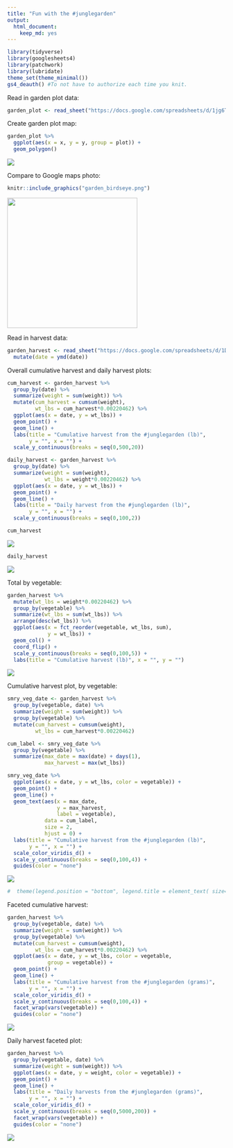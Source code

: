 ```yaml
---
title: "Fun with the #junglegarden"
output: 
  html_document:
    keep_md: yes
---
```





```r
library(tidyverse)
library(googlesheets4)
library(patchwork)
library(lubridate)
theme_set(theme_minimal())
gs4_deauth() #To not have to authorize each time you knit.
```

Read in garden plot data:

```r
garden_plot <- read_sheet("https://docs.google.com/spreadsheets/d/1jg6TTJWZhzaUo2WvW30g3bHbNPA4RD5nNs8l0HNSiaM/edit?usp=sharing")
```

Create garden plot map:

```r
garden_plot %>% 
  ggplot(aes(x = x, y = y, group = plot)) +
  geom_polygon()
```

![](jungle_garden_plot_files/figure-html/unnamed-chunk-3-1.png)<!-- -->

Compare to Google maps photo:


```r
knitr::include_graphics("garden_birdseye.png")
```

<img src="garden_birdseye.png" width="300" />


Read in harvest data:

```r
garden_harvest <- read_sheet("https://docs.google.com/spreadsheets/d/1DekSazCzKqPS2jnGhKue7tLxRU3GVL1oxi-4bEM5IWw/edit?usp=sharing") %>% 
  mutate(date = ymd(date))
```

Overall cumulative harvest and daily harvest plots:

```r
cum_harvest <- garden_harvest %>% 
  group_by(date) %>% 
  summarize(weight = sum(weight)) %>% 
  mutate(cum_harvest = cumsum(weight),
         wt_lbs = cum_harvest*0.00220462) %>%
  ggplot(aes(x = date, y = wt_lbs)) +
  geom_point() +
  geom_line() +
  labs(title = "Cumulative harvest from the #junglegarden (lb)",
       y = "", x = "") +
  scale_y_continuous(breaks = seq(0,500,20))

daily_harvest <- garden_harvest %>% 
  group_by(date) %>% 
  summarize(weight = sum(weight),
            wt_lbs = weight*0.00220462) %>% 
  ggplot(aes(x = date, y = wt_lbs)) +
  geom_point() +
  geom_line() +
  labs(title = "Daily harvest from the #junglegarden (lb)",
       y = "", x = "") +
  scale_y_continuous(breaks = seq(0,100,2))

cum_harvest 
```

![](jungle_garden_plot_files/figure-html/unnamed-chunk-6-1.png)<!-- -->

```r
daily_harvest
```

![](jungle_garden_plot_files/figure-html/unnamed-chunk-6-2.png)<!-- -->

Total by vegetable:


```r
garden_harvest %>% 
  mutate(wt_lbs = weight*0.00220462) %>%
  group_by(vegetable) %>% 
  summarize(wt_lbs = sum(wt_lbs)) %>% 
  arrange(desc(wt_lbs)) %>% 
  ggplot(aes(x = fct_reorder(vegetable, wt_lbs, sum),
             y = wt_lbs)) +
  geom_col() +
  coord_flip() +
  scale_y_continuous(breaks = seq(0,100,5)) +
  labs(title = "Cumulative harvest (lb)", x = "", y = "")
```

![](jungle_garden_plot_files/figure-html/unnamed-chunk-7-1.png)<!-- -->


Cumulative harvest plot, by vegetable:

```r
smry_veg_date <- garden_harvest %>% 
  group_by(vegetable, date) %>% 
  summarize(weight = sum(weight)) %>% 
  group_by(vegetable) %>% 
  mutate(cum_harvest = cumsum(weight),
         wt_lbs = cum_harvest*0.00220462)

cum_label <- smry_veg_date %>% 
  group_by(vegetable) %>% 
  summarize(max_date = max(date) + days(1),
            max_harvest = max(wt_lbs)) 

smry_veg_date %>%
  ggplot(aes(x = date, y = wt_lbs, color = vegetable)) +
  geom_point() +
  geom_line() +
  geom_text(aes(x = max_date, 
                y = max_harvest, 
                label = vegetable),
            data = cum_label,
            size = 2,
            hjust = 0) +
  labs(title = "Cumulative harvest from the #junglegarden (lb)",
       y = "", x = "") +
  scale_color_viridis_d() +
  scale_y_continuous(breaks = seq(0,100,4)) +    
  guides(color = "none")
```

![](jungle_garden_plot_files/figure-html/unnamed-chunk-8-1.png)<!-- -->

```r
#  theme(legend.position = "bottom", legend.title = element_text( size=2), legend.text=element_text(size=2)) 
```

Faceted cumulative harvest:

```r
garden_harvest %>% 
  group_by(vegetable, date) %>% 
  summarize(weight = sum(weight)) %>% 
  group_by(vegetable) %>% 
  mutate(cum_harvest = cumsum(weight),
         wt_lbs = cum_harvest*0.00220462) %>%
  ggplot(aes(x = date, y = wt_lbs, color = vegetable, 
             group = vegetable)) +
  geom_point() +
  geom_line() +
  labs(title = "Cumulative harvest from the #junglegarden (grams)",
       y = "", x = "") +
  scale_color_viridis_d() +
  scale_y_continuous(breaks = seq(0,100,4)) +
  facet_wrap(vars(vegetable)) +
  guides(color = "none")
```

![](jungle_garden_plot_files/figure-html/unnamed-chunk-9-1.png)<!-- -->

Daily harvest faceted plot:

```r
garden_harvest %>% 
  group_by(vegetable, date) %>% 
  summarize(weight = sum(weight)) %>% 
  ggplot(aes(x = date, y = weight, color = vegetable)) +
  geom_point() +
  geom_line() +
  labs(title = "Daily harvests from the #junglegarden (grams)",
       y = "", x = "") +
  scale_color_viridis_d() +
  scale_y_continuous(breaks = seq(0,5000,200)) +
  facet_wrap(vars(vegetable)) +
  guides(color = "none")
```

![](jungle_garden_plot_files/figure-html/unnamed-chunk-10-1.png)<!-- -->



